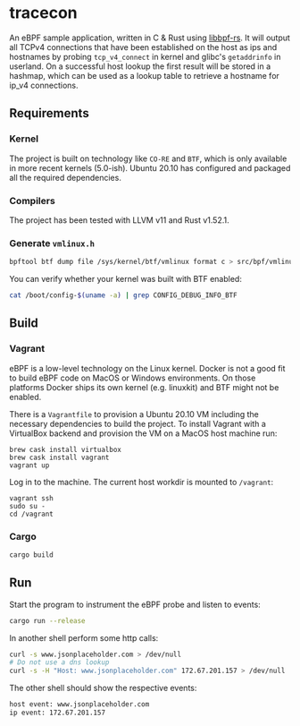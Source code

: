 # tracecon

An eBPF sample application, written in C & Rust using
[libbpf-rs](https://github.com/libbpf/libbpf-rs). It will output all
TCPv4 connections that have been established on the host as ips and
hostnames by probing `tcp_v4_connect` in kernel and glibc's `getaddrinfo`
in userland. On a successful host lookup the first result will be stored in
a hashmap, which can be used as a lookup table to retrieve a hostname for
ip_v4 connections.

## Requirements

### Kernel

The project is built on technology like `CO-RE` and `BTF`, which is only
available in more recent kernels (5.0-ish). Ubuntu 20.10 has configured and
packaged all the required dependencies.

### Compilers

The project has been tested with LLVM v11 and Rust v1.52.1.

### Generate `vmlinux.h`

```bash
bpftool btf dump file /sys/kernel/btf/vmlinux format c > src/bpf/vmlinux.h
```

You can verify whether your kernel was built with BTF enabled:

```bash
cat /boot/config-$(uname -a) | grep CONFIG_DEBUG_INFO_BTF
```

## Build

### Vagrant

eBPF is a low-level technology on the Linux kernel. Docker is not a good fit
to build eBPF code on MacOS or Windows environments. On those platforms
Docker ships its own kernel (e.g. linuxkit) and BTF might not be enabled.

There is a `Vagrantfile` to provision a Ubuntu 20.10 VM including the
necessary dependencies to build the project. To install Vagrant with a
VirtualBox backend and provision the VM on a MacOS host machine run:

```
brew cask install virtualbox
brew cask install vagrant
vagrant up
```

Log in to the machine. The current host workdir is mounted to `/vagrant`:

```
vagrant ssh
sudo su -
cd /vagrant
```

### Cargo

```bash
cargo build
```

## Run

Start the program to instrument the eBPF probe and listen to events:

```bash
cargo run --release
```

In another shell perform some http calls:

```bash
curl -s www.jsonplaceholder.com > /dev/null
# Do not use a dns lookup
curl -s -H "Host: www.jsonplaceholder.com" 172.67.201.157 > /dev/null
```

The other shell should show the respective events:

```bash
host event: www.jsonplaceholder.com
ip event: 172.67.201.157
```
